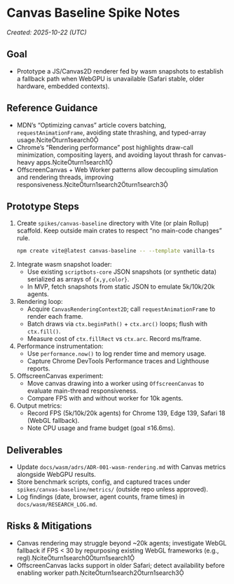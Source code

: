 # Canvas Baseline Spike Notes

_Created: 2025-10-22 (UTC)_

## Goal
- Prototype a JS/Canvas2D renderer fed by wasm snapshots to establish a fallback path when WebGPU is unavailable (Safari stable, older hardware, embedded contexts).

## Reference Guidance
- MDN’s “Optimizing canvas” article covers batching, `requestAnimationFrame`, avoiding state thrashing, and typed-array usage.citeturn1search0
- Chrome’s “Rendering performance” post highlights draw-call minimization, compositing layers, and avoiding layout thrash for canvas-heavy apps.citeturn1search1
- OffscreenCanvas + Web Worker patterns allow decoupling simulation and rendering threads, improving responsiveness.citeturn1search2turn1search3

## Prototype Steps
1. Create `spikes/canvas-baseline` directory with Vite (or plain Rollup) scaffold. Keep outside main crates to respect “no main-code changes” rule.  
   ```bash
   npm create vite@latest canvas-baseline -- --template vanilla-ts
   ```
2. Integrate wasm snapshot loader:  
   - Use existing `scriptbots-core` JSON snapshots (or synthetic data) serialized as arrays of `{x,y,color}`.  
   - In MVP, fetch snapshots from static JSON to emulate 5k/10k/20k agents.
3. Rendering loop:  
   - Acquire `CanvasRenderingContext2D`; call `requestAnimationFrame` to render each frame.  
   - Batch draws via `ctx.beginPath()` + `ctx.arc()` loops; flush with `ctx.fill()`.  
   - Measure cost of `ctx.fillRect` vs `ctx.arc`. Record ms/frame.
4. Performance instrumentation:  
   - Use `performance.now()` to log render time and memory usage.  
   - Capture Chrome DevTools Performance traces and Lighthouse reports.
5. OffscreenCanvas experiment:  
   - Move canvas drawing into a worker using `OffscreenCanvas` to evaluate main-thread responsiveness.  
   - Compare FPS with and without worker for 10k agents.
6. Output metrics:  
   - Record FPS (5k/10k/20k agents) for Chrome 139, Edge 139, Safari 18 (WebGL fallback).  
   - Note CPU usage and frame budget (goal ≤16.6ms).

## Deliverables
- Update `docs/wasm/adrs/ADR-001-wasm-rendering.md` with Canvas metrics alongside WebGPU results.
- Store benchmark scripts, config, and captured traces under `spikes/canvas-baseline/metrics/` (outside repo unless approved).
- Log findings (date, browser, agent counts, frame times) in `docs/wasm/RESEARCH_LOG.md`.

## Risks & Mitigations
- Canvas rendering may struggle beyond ~20k agents; investigate WebGL fallback if FPS < 30 by repurposing existing WebGL frameworks (e.g., regl).citeturn1search0turn1search1
- OffscreenCanvas lacks support in older Safari; detect availability before enabling worker path.citeturn1search2turn1search3
